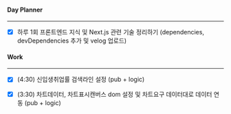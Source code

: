 
#### Day Planner
---
- [x] 하루 1회 프론트엔드 지식 및 Next.js 관련 기술 정리하기 (dependencies, devDependencies 추가 및 velog 업로드)


#### Work
---
- [x] (4:30) 신입생취업률 검색라인 설정 (pub + logic)
- [x] (3:30) 차트데이터, 차트표시캔버스 dom 설정 및 차트요구 데이터대로 데이터 연동 (pub + logic)

